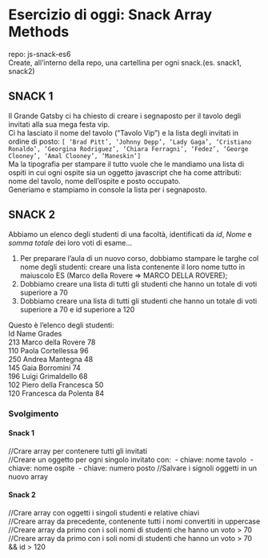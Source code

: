 # Esercizio di oggi: Snack Array Methods
repo: js-snack-es6  
Create, all’interno della repo, una cartellina per ogni snack.(es. snack1, snack2)  

## SNACK 1
Il Grande Gatsby ci ha chiesto di creare i segnaposto per il tavolo degli invitati alla sua mega festa vip.  
Ci ha lasciato il nome del tavolo (“Tavolo Vip”) e la lista degli invitati in ordine di posto: `[ ‘Brad Pitt’, ‘Johnny Depp’, ‘Lady Gaga’, ‘Cristiano Ronaldo’, ‘Georgina Rodriguez’, ‘Chiara Ferragni’, ‘Fedez’, ‘George Clooney’, ‘Amal Clooney’, ‘Maneskin’]`  
Ma la tipografia per stampare il tutto vuole che le mandiamo una lista di ospiti in cui ogni ospite sia un oggetto javascript che ha come attributi: nome del tavolo, nome dell’ospite e posto occupato.  
Generiamo e stampiamo in console la lista per i segnaposto.  

## SNACK 2
Abbiamo un elenco degli studenti di una facoltà, identificati da _id_, _Nome_ e _somma totale_ dei loro voti di esame...  
1. Per preparare l’aula di un nuovo corso, dobbiamo stampare le targhe col nome degli studenti: creare una lista contenente il loro nome tutto in maiuscolo
ES (Marco della Rovere => MARCO DELLA ROVERE);
2. Dobbiamo creare una lista di tutti gli studenti che hanno un totale di voti superiore a 70
3. Dobbiamo creare una lista di tutti gli studenti che hanno un totale di voti superiore a 70 e id superiore a 120

Questo è l’elenco degli studenti:  
Id  Name                Grades  
213 Marco della Rovere      78  
110 Paola Cortellessa       96  
250 Andrea Mantegna         48  
145 Gaia Borromini          74  
196 Luigi Grimaldello       68  
102 Piero della Francesca   50  
120 Francesca da Polenta    84  

### Svolgimento

#### Snack 1
//Crare array per contenere tutti gli invitati  
//Creare un oggetto per ogni singolo invitato con:
 - chiave: nome tavolo
 - chiave: nome ospite
 - chiave: numero posto
//Salvare i signoli oggetti in un nuovo array

#### Snack 2
//Crare array con oggetti i singoli studenti e relative chiavi  
//Creare array da precedente, contenente tutti i nomi convertiti in uppercase  
//Creare array da primo con i soli nomi di studenti che hanno un voto > 70  
//Creare array da primo con i soli nomi di studenti che hanno un voto > 70 && id > 120